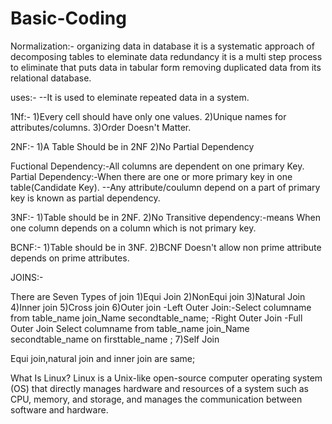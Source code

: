 # Basic-Coding
Normalization:-
organizing data in database it is a systematic approach of decomposing 
tables to eleminate data redundancy it is a multi step process to 
eliminate that puts data in tabular form removing duplicated data 
from its relational database.

uses:-
--It is used to eleminate repeated data in a system.

1Nf:-
1)Every cell should have only one values.
2)Unique names for attributes/columns.
3)Order Doesn't Matter.

2NF:-
1)A Table Should be in 2NF
2)No Partial Dependency

Fuctional Dependency:-All columns are dependent on one primary Key.
Partial Dependency:-When there are one or more primary key in one 
table(Candidate Key).
--Any attribute/coulumn depend on a part of primary key is known
as partial dependency.

3NF:-
1)Table should be in 2NF.
2)No Transitive dependency:-means When one column depends on a column 
which is not primary key.

BCNF:-
1)Table should be in 3NF.
2)BCNF Doesn't allow non prime attribute depends on prime attributes. 

JOINS:-

There are Seven Types of join 
1)Equi Join
2)NonEqui join
3)Natural Join
4)Inner join 
5)Cross join
6)Outer join
	-Left Outer Join:-Select columname from table_name join_Name secondtable_name;
	-Right Outer Join
	-Full Outer Join
Select columname from table_name join_Name secondtable_name on firsttable_name ;
7)Self Join

Equi join,natural join and inner join are same;


What Is Linux?
Linux is a Unix-like open-source computer operating system (OS) that directly manages hardware and resources of a system such as CPU, memory, and storage, and manages the communication between software and hardware.
